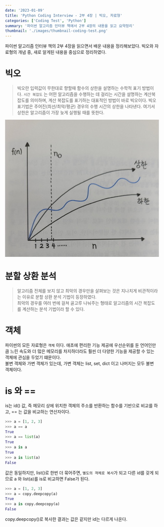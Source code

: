```yaml
---
date: '2023-01-09'
title: 'Python Coding Interview - 2부 4장 | 빅오, 자료형'
categories: ['Coding Test', 'Python']
summary: '파이썬 알고리즘 인터뷰 책에서 2부 4장의 내용을 읽고 요약정리'
thumbnail: './images/thumbnail-coding-test.png'
---
```


파이썬 알고리즘 인터뷰 책의 2부 4장을 읽으면서 배운 내용을 정리해보았다.
빅오와 자료형의 개념 중, 새로 알게된 내용을 중심으로 정리하였다.

# 빅오
> 빅오란 입력값이 무한대로 향할때 함수의 상한을 설명하는 수학적 표기 방법이다.
`시간 복잡도` 는 어떤 알고리즘을 수행하는 데 걸리는 시간을 설명하는 계산복잡도를 의미하며, 계산 복잡도를 표기하는 대표적인 방법이 바로 빅오이다.
빅오 표기법은 주어진(최선/최악/평균) 경우의 수행 시간의 상한을 나타낸다. 여기서 상한은 알고리즘이 가장 늦게 실행될 때를 뜻한다.  

![big_o](../contents/images/big_o.jpg)

# 분할 상환 분석
> 알고리즘 전체를 보지 않고 최악의 경우만을 살펴보는 것은 지나치게 비관적이라는 이유로 분할 상환 분석 기법이 등장하였다.  
최악의 경우를 여러 번에 걸쳐 골고루 나눠주는 형태로 알고리즘의 시간 복잡도를 계산하는 분석 기법이라 할 수 있다.

# 객체
파이썬의 모든 자료형은 `객체` 이다. 애초에 편리한 기능 제공에 우선순위를 둔 언어인만큼 느린 속도와 더 많은 메모리를 차지하더라도 훨씬 더 다양한 기능을 제공할 수 있는 객체에 관심을 두었기 떄문이다.  
불변 객체와 가변 객체가 있는데, 가변 객체는 list, set, dict 이고 나머지는 모두 불변 객체이다.

# is 와 ==
is는 id() 값, 즉 메모리 상에 위치한 객체의 주소를 반환하는 함수를 기반으로 비교를 하고, == 는 값을 비교하는 연산자이다.
```py
>>> a = [1, 2, 3]
>>> a == a
True
>>> a == list(a)
True
>>> a is a
True
>>> a is list(a)
False
```
값은 동일하지만, list()로 한번 더 묶어주면, `별도의 객체로 복사`가 되고 다른 id를 갖게 되므로 a 와 list(a)를 is로 비교하면 False가 된다.

```py
>>> a = [1, 2, 3]
>>> a = copy.deepcopy(a)
True
>>> a is copy.deepcopy(a)
False
```
copy.deepcopy()로 복사한 결과는 값은 같지만 id는 다르게 나온다.